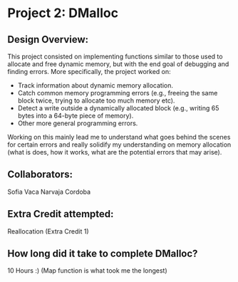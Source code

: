 # Project 2: DMalloc

<!-- TODO: Fill this out. -->

## Design Overview:

This project consisted on implementing functions similar to those used
to allocate and free dynamic memory, but with the end goal of debugging and finding errors.
More specifically, the project worked on:

- Track information about dynamic memory allocation.
- Catch common memory programming errors (e.g., freeing the same block twice, trying to allocate too much memory etc).
- Detect a write outside a dynamically allocated block (e.g., writing 65 bytes into a 64-byte piece of memory).
- Other more general programming errors.

Working on this mainly lead me to understand what goes behind the scenes for certain errors and really solidify my understanding on memory allocation (what is does, how it works, what are the potential errors that may arise).

## Collaborators:

Sofia Vaca Narvaja Cordoba

## Extra Credit attempted:

Reallocation (Extra Credit 1)

## How long did it take to complete DMalloc?

<!-- Enter an approximate number of hours that you spent actively working on the project. -->

10 Hours :) (Map function is what took me the longest)
